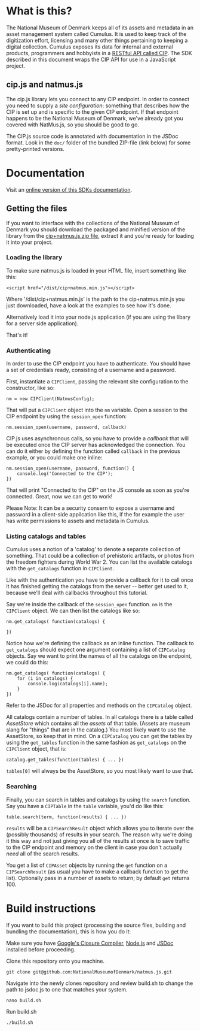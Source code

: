 # What is this?

The National Museum of Denmark keeps all of its assets and metadata in an asset management system called Cumulus. It is used to keep track of the digitization effort, licensing and many other things pertaining to keeping a digital collection. Cumulus exposes its data for internal and external products, programmers and hobbyists in a [RESTful API called CIP](http://samlinger.natmus.dk/CIP/doc/CIP.html). The SDK described in this document wraps the CIP API for use in a JavaScript project.

## cip.js and natmus.js
The cip.js library lets you connect to any CIP endpoint. In order to connect you need to supply a *site configuration*: something that describes how the CIP is set up and is specific to the given CIP endpoint. If that endpoint happens to be the National Museum of Denmark, we've already got you covered with NatMus.js, so you should be good to go.

The CIP.js source code is annotated with documentation in the JSDoc format. Look in the `doc/` folder of the bundled ZIP-file (link below) for some pretty-printed versions.

# Documentation

Visit an [online version of this SDKs documentation](http://natmus.demo.bitblueprint.com/natmus.js/doc/).

## Getting the files
If you want to interface with the collections of the National Museum of Denmark you should download the packaged and minified version of the library from the [cip+natmus.js.zip file](http://natmus.demo.bitblueprint.com/natmus.js/cip%2bnatmus.js.zip), extract it and you're ready for loading it into your project.

### Loading the library
To make sure natmus.js is loaded in your HTML file, insert something like this:

    <script href="/dist/cip+natmus.min.js"></script>

Where '/dist/cip+natmus.min.js' is the path to the cip+natmus.min.js you just downloaded, have a look at the examples to see how it's done.
    
Alternatively load it into your node.js application (if you are using the libary for a server side application).

That's it!

### Authenticating
In order to use the CIP endpoint you have to authenticate. You should have a set of credentials ready, consisting of a username and a password. 

First, instantiate a `CIPClient`, passing the relevant site configuration to the constructor, like so:

    nm = new CIPClient(NatmusConfig);

That will put a `CIPClient` object into the `nm` variable. Open a session to the CIP endpoint by using the `session_open` function:

    nm.session_open(username, password, callback)

CIP.js uses asynchronous calls, so you have to provide a *callback* that will be executed once the CIP server has acknowledged the connection. You can do it either by defining the function called `callback` in the previous example, or you could make one inline:

    nm.session_open(username, password, function() {
        console.log('Connected to the CIP');
    })

That will print "Connected to the CIP" on the JS console as soon as you're connected. Great, now we can get to work!

Please Note: It can be a security consern to expose a username and password in a client-side appilcation like this, if the for example the user has write permissions to assets and metadata in Cumulus.

### Listing catalogs and tables
Cumulus uses a notion of a 'catalog' to denote a separate collection of something. That could be a collection of prehistoric artifacts, or photos from the freedom fighters during World War 2. You can list the available catalogs with the `get_catalogs` function in `CIPClient`.

Like with the authentication you have to provide a callback for it to call once it has finished getting the catalogs from the server -- better get used to it, because we'll deal with callbacks throughout this tutorial.

Say we're inside the callback of the `session_open` function. `nm` is the `CIPClient` object. We can then list the catalogs like so:

    nm.get_catalogs( function(catalogs) {
    
    })

Notice how we're defining the callback as an inline function. The callback to `get_catalogs` should expect one argument containing a list of `CIPCatalog` objects. Say we want to print the names of all the catalogs on the endpoint, we could do this:

    nm.get_catalogs( function(catalogs) {
        for (i in catalogs) {
            console.log(catalogs[i].name);
        }
    })

Refer to the JSDoc for all properties and methods on the `CIPCatalog` object.

All catalogs contain a number of tables. In all catalogs there is a table called *AssetStore* which contains all the *assets* of that table. (Assets are museum slang for "things" that are in the catalog.) You most likely want to use the AssetStore, so keep that in mind. On a `CIPCatalog` you can get the tables by using the `get_tables` function in the same fashion as `get_catalogs` on the `CIPClient` object, that is:

    catalog.get_tables(function(tables) { ... })
    
`tables[0]` will always be the AssetStore, so you most likely want to use that.

### Searching
Finally, you can search in tables and catalogs by using the `search` function. Say you have a `CIPTable` in the `table` variable, you'd do like this:

    table.search(term, function(results) { ... })
    
`results` will be a `CIPSearchResult` object which allows you to iterate over the (possibly thousands) of results in your search. The reason why we're doing it this way and not just giving you all of the results at once is to save traffic to the CIP endpoint and memory on the client in case you don't actually *need* all of the search results.

You get a list of `CIPAsset` objects by running the `get` function on a `CIPSearchResult` (as usual you have to make a callback function to get the list). Optionally pass in a number of assets to return; by default `get` returns 100.

# Build instructions
If you want to build this project (processing the source files, building and bundling the documentation), this is how you do it:

Make sure you have [Google's Closure Compiler](https://developers.google.com/closure/compiler/), [Node.js](http://nodejs.org/) and [JSDoc](http://usejsdoc.org/) installed before proceeding.

Clone this repository onto you machine.

    git clone git@github.com:NationalMuseumofDenmark/natmus.js.git

Navigate into the newly clones repository and review build.sh to change the path to jsdoc.js to one that matches your system.

    nano build.sh

Run build.sh

    ./build.sh
